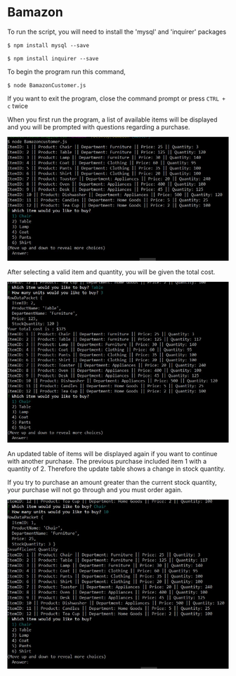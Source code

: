 # Bamazon

To run the script, you will need to install the 'mysql' and 'inquirer' packages
```
$ npm install mysql --save 
```

```
$ npm install inquirer --save
```

To begin the program run this command,
```
$ node BamazonCustomer.js
```

If you want to exit the program, close the command prompt or press ```CTRL + c``` twice


When you first run the program, a list of available items will be displayed and you will be prompted with questions regarding a purchase.

![First Run](images/screenshot_1.jpg)

After selecting a valid item and quantity, you will be given the total cost.

![Successful Purchase](images/screenshot_2.jpg)

An updated table of items will be displayed again if you want to continue with another purchase.
The previous purchase included item 1 with a quantity of 2. Therefore the update table shows a change
in stock quantity.

If you try to purchase an amount greater than the current stock quantity, your purchase will not go through and you must order again.

![Failed Purchase](images/screenshot_3.jpg)
